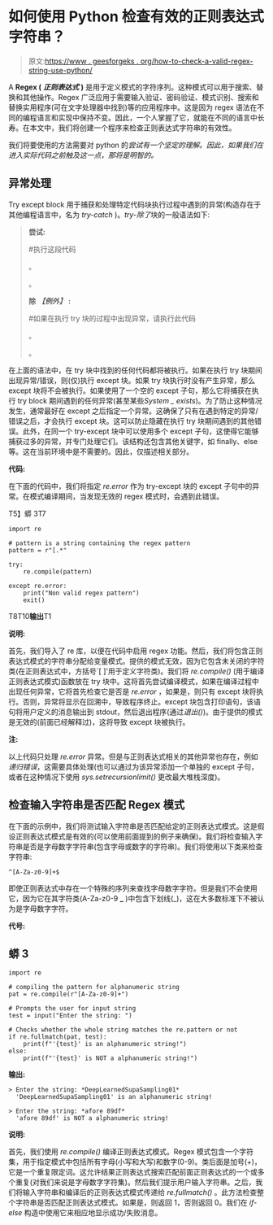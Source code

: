 # 如何使用 Python 检查有效的正则表达式字符串？

> 原文:[https://www . geesforgeks . org/how-to-check-a-valid-regex-string-use-python/](https://www.geeksforgeeks.org/how-to-check-a-valid-regex-string-using-python/)

A **Regex (** ***正则表达式*** **)** 是用于定义模式的字符序列。这种模式可以用于搜索、替换和其他操作。Regex 广泛应用于需要输入验证、密码验证、模式识别、搜索和替换实用程序(可在文字处理器中找到)等的应用程序中。这是因为 regex 语法在不同的编程语言和实现中保持不变。因此，一个人掌握了它，就能在不同的语言中长寿。在本文中，我们将创建一个程序来检查正则表达式字符串的有效性。

我们将要使用的方法需要对 python 的*尝试有一个坚定的理解。因此，如果我们在进入实际代码之前触及这一点，那将是明智的。*

## **异常处理**

Try except block 用于捕获和处理特定代码块执行过程中遇到的异常(构造存在于其他编程语言中，名为 *try-catch* )。*try-除了*块的一般语法如下:

> **尝试:**
> 
> #执行这段代码
> 
> 。
> 
> 。
> 
> **除** ***【例外】*** **:**
> 
> #如果在执行 try 块的过程中出现异常，请执行此代码
> 
> 。
> 
> 。

在上面的语法中，在 try 块中找到的任何代码都将被执行。如果在执行 try 块期间出现异常/错误，则(仅)执行 except 块。如果 try 块执行时没有产生异常，那么 except 块将不会被执行。如果使用了一个空的 except 子句，那么它将捕获在执行 try block 期间遇到的任何异常(甚至某些*System _ exists*)。为了防止这种情况发生，通常最好在 except 之后指定一个异常。这确保了只有在遇到特定的异常/错误之后，才会执行 except 块。这可以防止隐藏在执行 try 块期间遇到的其他错误。此外，在同一个 try-except 块中可以使用多个 except 子句，这使得它能够捕获过多的异常，并专门处理它们。该结构还包含其他关键字，如 finally、else 等。这在当前环境中是不需要的。因此，仅描述相关部分。

**代码:**

在下面的代码中，我们将指定 *re.error* 作为 try-except 块的 except 子句中的异常。在模式编译期间，当发现无效的 regex 模式时，会遇到此错误。

T5】蟒 3T7

```
import re

# pattern is a string containing the regex pattern
pattern = r"[.*"

try:
    re.compile(pattern)

except re.error:
    print("Non valid regex pattern")
    exit()
```

T8T10**输出**T1

**说明:**

首先，我们导入了 re 库，以便在代码中启用 regex 功能。然后，我们将包含正则表达式模式的字符串分配给变量模式。提供的模式无效，因为它包含未关闭的字符类(在正则表达式中，方括号`[ ]'用于定义字符类)。我们将 *re.compile()* (用于编译正则表达式模式)函数放在 try 块中。这将首先尝试编译模式，如果在编译过程中出现任何异常，它将首先检查它是否是 *re.error* ，如果是，则只有 except 块将执行。否则，异常将显示在回溯中，导致程序终止。except 块包含打印语句，该语句将用户定义的消息输出到 stdout，然后退出程序(通过*退出()*)。由于提供的模式是无效的(前面已经解释过)，这将导致 except 块被执行。

**注:**

以上代码只处理 *re.error* 异常。但是与正则表达式相关的其他异常也存在，例如*递归错误*，这需要具体处理(也可以通过为该异常添加一个单独的 except 子句，或者在这种情况下使用 *sys.setrecursionlimit()* 更改最大堆栈深度)。

## **检查输入字符串是否匹配 Regex 模式**

在下面的示例中，我们将测试输入字符串是否匹配给定的正则表达式模式。这是假设正则表达式模式是有效的(可以使用前面提到的例子来确保)。我们将检查输入字符串是否是字母数字字符串(包含字母或数字的字符串)。我们将使用以下类来检查字符串:

```
^[A-Za-z0-9]+$
```

即使正则表达式中存在一个特殊的序列来查找字母数字字符。但是我们不会使用它，因为它在其字符类(A-Za-z0-9 **_** )中包含下划线(_)，这在大多数标准下不被认为是字母数字字符。

**代号:**

## 蟒 3

```
import re

# compiling the pattern for alphanumeric string
pat = re.compile(r"[A-Za-z0-9]+")

# Prompts the user for input string
test = input("Enter the string: ")

# Checks whether the whole string matches the re.pattern or not
if re.fullmatch(pat, test):
    print(f"'{test}' is an alphanumeric string!")
else:
    print(f"'{test}' is NOT a alphanumeric string!")
```

**输出:**

```
> Enter the string: *DeepLearnedSupaSampling01*
  'DeepLearnedSupaSampling01' is an alphanumeric string!
```

```
> Enter the string: *afore 89df*
  'afore 89df' is NOT a alphanumeric string!
```

**说明:**

首先，我们使用 *re.compile()* 编译正则表达式模式。Regex 模式包含一个字符集，用于指定模式中包括所有字母(小写和大写)和数字(0-9)。类后面是加号(+)，它是一个重复限定词。这允许结果正则表达式搜索匹配前面正则表达式的一个或多个重复(对我们来说是字母数字字符集)。然后我们提示用户输入字符串。之后，我们将输入字符串和编译后的正则表达式模式传递给 *re.fullmatch()* 。此方法检查整个字符串是否匹配正则表达式模式。如果是，则返回 1，否则返回 0。我们在 *if-else* 构造中使用它来相应地显示成功/失败消息。
